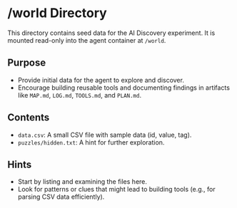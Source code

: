 # /world Directory

This directory contains seed data for the AI Discovery experiment. It is mounted read-only into the agent container at `/world`.

## Purpose
- Provide initial data for the agent to explore and discover.
- Encourage building reusable tools and documenting findings in artifacts like `MAP.md`, `LOG.md`, `TOOLS.md`, and `PLAN.md`.

## Contents
- `data.csv`: A small CSV file with sample data (id, value, tag).
- `puzzles/hidden.txt`: A hint for further exploration.

## Hints
- Start by listing and examining the files here.
- Look for patterns or clues that might lead to building tools (e.g., for parsing CSV data efficiently).

